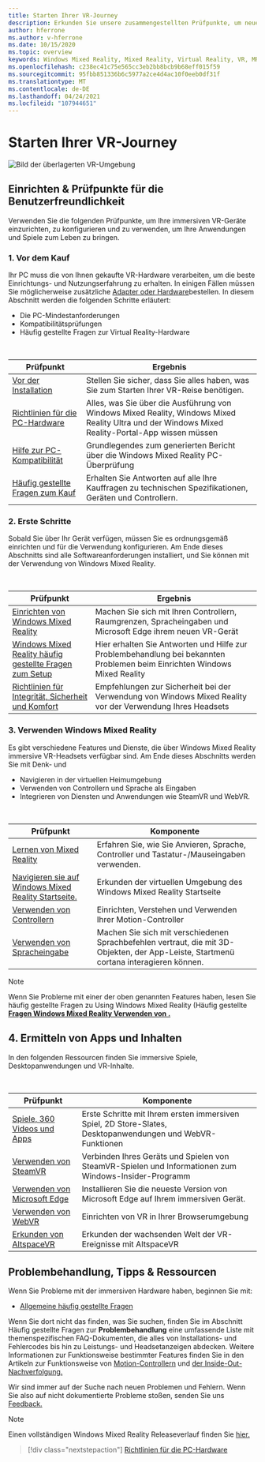 ```yaml
---
title: Starten Ihrer VR-Journey
description: Erkunden Sie unsere zusammengestellten Prüfpunkte, um neue Gerätebenutzer durch das Einrichten und Verwenden ihrer immersiven VR-Geräte zu leiten.
author: hferrone
ms.author: v-hferrone
ms.date: 10/15/2020
ms.topic: overview
keywords: Windows Mixed Reality, Mixed Reality, Virtual Reality, VR, MR,
ms.openlocfilehash: c238ec41c75e565cc3eb2bb8bcb9b68eff015f59
ms.sourcegitcommit: 95fbb851336b6c5977a2ce4d4ac10f0eeb0df31f
ms.translationtype: MT
ms.contentlocale: de-DE
ms.lasthandoff: 04/24/2021
ms.locfileid: "107944651"
---
```

# <a name="start-your-vr-journey"></a>Starten Ihrer VR-Journey

![Bild der überlagerten VR-Umgebung](images/mr-win32-slates-pinspanel.png)

## <a name="setup--usability-checkpoints"></a>Einrichten & Prüfpunkte für die Benutzerfreundlichkeit

Verwenden Sie die folgenden Prüfpunkte, um Ihre immersiven VR-Geräte einzurichten, zu konfigurieren und zu verwenden, um Ihre Anwendungen und Spiele zum Leben zu bringen.

### <a name="1-before-you-buy"></a>1. Vor dem Kauf

Ihr PC muss die von Ihnen gekaufte VR-Hardware verarbeiten, um die beste Einrichtungs- und Nutzungserfahrung zu erhalten. In einigen Fällen müssen Sie möglicherweise zusätzliche [Adapter oder Hardware](recommended-adapters-for-windows-mixed-reality-capable-pcs.md)bestellen. In diesem Abschnitt werden die folgenden Schritte erläutert:

* Die PC-Mindestanforderungen
* Kompatibilitätsprüfungen
* Häufig gestellte Fragen zur Virtual Reality-Hardware

<br>

|  Prüfpunkt  |  Ergebnis  |
| --- | --- |
| [Vor der Installation](before-you-start.md) | Stellen Sie sicher, dass Sie alles haben, was Sie zum Starten Ihrer VR-Reise benötigen. |
| [Richtlinien für die PC-Hardware](windows-mixed-reality-minimum-pc-hardware-compatibility-guidelines.md) | Alles, was Sie über die Ausführung von Windows Mixed Reality, Windows Mixed Reality Ultra und der Windows Mixed Reality-Portal-App wissen müssen |
| [Hilfe zur PC-Kompatibilität](get-help-with-pc-compatibility.md) | Grundlegendes zum generierten Bericht über die Windows Mixed Reality PC-Überprüfung |
| [Häufig gestellte Fragen zum Kauf](before-you-buy-faqs.md) | Erhalten Sie Antworten auf alle Ihre Kauffragen zu technischen Spezifikationen, Geräten und Controllern. |

### <a name="2-getting-started"></a>2. Erste Schritte

Sobald Sie über Ihr Gerät verfügen, müssen Sie es ordnungsgemäß einrichten und für die Verwendung konfigurieren. Am Ende dieses Abschnitts sind alle Softwareanforderungen installiert, und Sie können mit der Verwendung von Windows Mixed Reality.

<br>

|  Prüfpunkt  |  Ergebnis  |
| --- | --- |
| [Einrichten von Windows Mixed Reality](set-up-windows-mixed-reality.md) | Machen Sie sich mit Ihren Controllern, Raumgrenzen, Spracheingaben und Microsoft Edge ihrem neuen VR-Gerät |
| [Windows Mixed Reality häufig gestellte Fragen zum Setup](wmr-setup-faq.yml) | Hier erhalten Sie Antworten und Hilfe zur Problembehandlung bei bekannten Problemen beim Einrichten Windows Mixed Reality |
| [Richtlinien für Integrität, Sicherheit und Komfort](wmr-health-safety-comfort.md) | Empfehlungen zur Sicherheit bei der Verwendung von Windows Mixed Reality vor der Verwendung Ihres Headsets  |

### <a name="3-using-windows-mixed-reality"></a>3. Verwenden Windows Mixed Reality

Es gibt verschiedene Features und Dienste, die über Windows Mixed Reality immersive VR-Headsets verfügbar sind. Am Ende dieses Abschnitts werden Sie mit Denk- und

* Navigieren in der virtuellen Heimumgebung
* Verwenden von Controllern und Sprache als Eingaben
* Integrieren von Diensten und Anwendungen wie SteamVR und WebVR.

<br>

|  Prüfpunkt  |  Komponente  |
| --- | --- |
| [Lernen von Mixed Reality](learn-mixed-reality.md) | Erfahren Sie, wie Sie Anvieren, Sprache, Controller und Tastatur-/Mauseingaben verwenden. |
| [Navigieren sie auf Windows Mixed Reality Startseite.](your-mixed-reality-home.md) | Erkunden der virtuellen Umgebung des Windows Mixed Reality Startseite  |
| [Verwenden von Controllern](controllers-in-wmr.md) | Einrichten, Verstehen und Verwenden Ihrer Motion-Controller |
| [Verwenden von Spracheingabe](using-speech-in-wmr.md) | Machen Sie sich mit verschiedenen Sprachbefehlen vertraut, die mit 3D-Objekten, der App-Leiste, Startmenü cortana interagieren können. |

> [!NOTE]
> Wenn Sie Probleme mit einer der oben genannten Features haben, lesen Sie häufig gestellte Fragen zu Using Windows Mixed Reality (Häufig gestellte **[Fragen Windows Mixed Reality Verwenden von .](using-wmr-faq.yml)**

## <a name="4-discover-apps-and-content"></a>4. Ermitteln von Apps und Inhalten

In den folgenden Ressourcen finden Sie immersive Spiele, Desktopanwendungen und VR-Inhalte. 

<br>

|  Prüfpunkt  |  Komponente  |
| --- | --- |
| [Spiele, 360 Videos und Apps](using-games-and-apps-in-windows-mixed-reality.md) | Erste Schritte mit Ihrem ersten immersiven Spiel, 2D Store-Slates, Desktopanwendungen und WebVR-Funktionen |
| [Verwenden von SteamVR](using-steamvr-with-windows-mixed-reality.md) | Verbinden Ihres Geräts und Spielen von SteamVR-Spielen und Informationen zum Windows-Insider-Programm |
| [Verwenden von Microsoft Edge](using-microsoft-edge.md) | Installieren Sie die neueste Version von Microsoft Edge auf Ihrem immersiven Gerät. |
| [Verwenden von WebVR](webvr.md) | Einrichten von VR in Ihrer Browserumgebung |
| [Erkunden von AltspaceVR](https://docs.microsoft.com/windows/mixed-reality/altspace-vr/journey) | Erkunden der wachsenden Welt der VR-Ereignisse mit AltspaceVR |

## <a name="troubleshooting-tips--resources"></a>Problembehandlung, Tipps & Ressourcen

Wenn Sie Probleme mit der immersiven Hardware haben, beginnen Sie mit:
 
* [Allgemeine häufig gestellte Fragen](troubleshooting-windows-mixed-reality.md) 

Wenn Sie dort nicht das finden, was Sie suchen, finden Sie im Abschnitt Häufig gestellte Fragen zur **Problembehandlung** eine umfassende Liste mit themenspezifischen FAQ-Dokumenten, die alles von Installations- und Fehlercodes bis hin zu Leistungs- und Headsetanzeigen abdecken. Weitere Informationen zur Funktionsweise bestimmter Features finden Sie in den Artikeln zur Funktionsweise von [Motion-Controllern](controllers-in-wmr.md) und [der Inside-Out-Nachverfolgung.](tracking-system.md)

Wir sind immer auf der Suche nach neuen Problemen und Fehlern. Wenn Sie also auf nicht dokumentierte Probleme stoßen, senden Sie uns [Feedback.](filing-feedback.md)

> [!NOTE]
> Einen vollständigen Windows Mixed Reality Releaseverlauf finden Sie [hier.](mixed-reality-software.md)

> [!div class="nextstepaction"]
> [Richtlinien für die PC-Hardware](windows-mixed-reality-minimum-pc-hardware-compatibility-guidelines.md)

<br>
